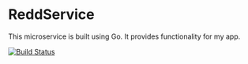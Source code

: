 # ReddService

This microservice is built using Go. It provides functionality for my app.

[![Build Status](https://github.com/reddtsai/reddservice/actions/workflows/test.yml/badge.svg)](https://github.com/reddtsai/reddservice/actions)

